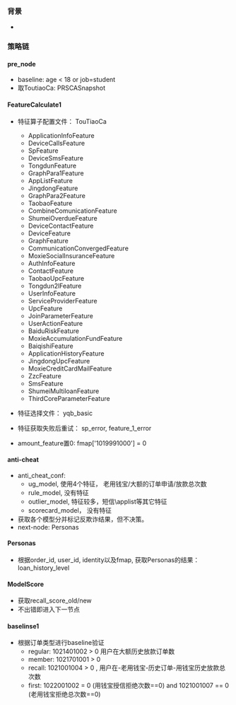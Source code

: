 ### 背景
- 

### 策略链
#### pre_node
- baseline: age < 18 or job=student
- 取ToutiaoCa: PRSCASnapshot

#### FeatureCalculate1
- 特征算子配置文件： TouTiaoCa  
    - ApplicationInfoFeature
    - DeviceCallsFeature
    - SpFeature
    - DeviceSmsFeature
    - TongdunFeature
    - GraphPara1Feature
    - AppListFeature
    - JingdongFeature
    - GraphPara2Feature
    - TaobaoFeature
    - CombineComunicationFeature
    - ShumeiOverdueFeature
    - DeviceContactFeature
    - DeviceFeature
    - GraphFeature
    - CommunicationConvergedFeature
    - MoxieSocialInsuranceFeature
    - AuthInfoFeature
    - ContactFeature
    - TaobaoUpcFeature
    - Tongdun2lFeature
    - UserInfoFeature
    - ServiceProviderFeature
    - UpcFeature
    - JoinParameterFeature
    - UserActionFeature
    - BaiduRiskFeature
    - MoxieAccumulationFundFeature
    - BaiqishiFeature
    - ApplicationHistoryFeature
    - JingdongUpcFeature
    - MoxieCreditCardMailFeature
    - ZzcFeature
    - SmsFeature
    - ShumeiMultiloanFeature
    - ThirdCoreParameterFeature
    
    
- 特征选择文件： yqb_basic
- 特征获取失败后重试： sp\_error,  feature\_1_error
- amount_feature置0: fmap['1019991000'] = 0

#### anti-cheat
- anti_cheat_conf:
   - ug_model, 使用4个特征， 老用钱宝/大额的订单申请/放款总次数
   - rule_model, 没有特征
   - outlier_model, 特征较多，短信\applist等其它特征
   - scorecard_model， 没有特征
- 获取各个模型分并标记反欺诈结果，但不决策。
- next-node: Personas

#### Personas
- 根据order_id, user_id, identity以及fmap, 获取Personas的结果： loan_history_level

#### ModelScore
- 获取recall_score_old/new
- 不出错即进入下一节点

#### baselinse1
- 根据订单类型进行baseline验证
    - regular: 1021401002 > 0 用户在大额历史放款订单数
    - member: 1021701001 > 0
    - recall: 1021001004 > 0 , 用户在-老用钱宝-历史订单-用钱宝历史放款总次数
    - first: 1022001002 = 0 (用钱宝授信拒绝次数==0) and 1021001007 == 0 (老用钱宝拒绝总次数==0)

 
